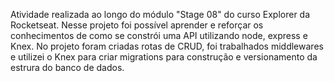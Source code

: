 Atividade realizada ao longo do módulo "Stage 08" do curso Explorer da Rocketseat. Nesse projeto foi possível aprender e reforçar os conhecimentos de como se constrói uma API utilizando node, express e Knex. 
No projeto foram criadas rotas de CRUD, foi trabalhados middlewares e utilizei o Knex para criar migrations para construção e versionamento da estrura do banco de dados.
